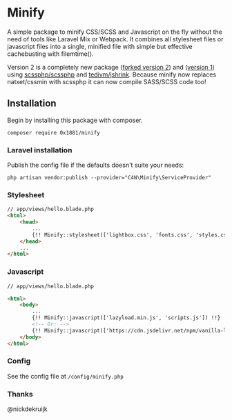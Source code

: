 # Minify

A simple package to minify CSS/SCSS and Javascript on the fly without the need of tools like Laravel Mix or Webpack.
It combines all stylesheet files or javascript files into a single, minified file with simple but effective cachebusting with filemtime().

Version 2 is a completely new package ([forked version 2](https://github.com/nickdekruijk/minify)) and ([version 1](https://github.com/nickdekruijk/minify1)) using  [scssphp/scssphp](https://github.com/scssphp/scssphp) and [tedivm/jshrink](https://github.com/tedivm/jshrink). Because minify  now replaces natxet/cssmin with scssphp it can now compile SASS/SCSS code too!

## Installation

Begin by installing this package with composer.

`composer require 0x1881/minify`

### Laravel installation

Publish the config file if the defaults doesn't suite your needs:

```php artisan vendor:publish --provider="C4N\Minify\ServiceProvider"```

### Stylesheet

```html
// app/views/hello.blade.php
<html>
    <head>
        ...
        {!! Minify::stylesheet(['lightbox.css', 'fonts.css', 'styles.css']) !!}
    </head>
    ...
</html>

```

### Javascript

```html
// app/views/hello.blade.php

<html>
    <body>
        ...
        {!! Minify::javascript(['lazyload.min.js', 'scripts.js']) !!}
        <!-- Or: -->
        {!! Minify::javascript(['https://cdn.jsdelivr.net/npm/vanilla-lazyload@12.4.0/dist/lazyload.min.js', 'scripts.js') !!}
    </body>
</html>
```

### Config
See the config file at `/config/minify.php`

### Thanks
@nickdekruijk